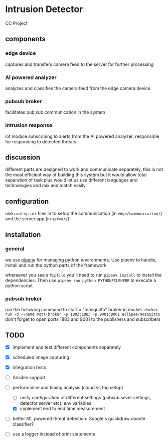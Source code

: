 # Intrusion Detector

CC Project


## components
### edge device
captures and transfers camera feed to the server for further processing

### AI powered analyzer
analyzes and classifies the camera feed from the edge camera device


### pubsub broker
facilitates pub sub communication in the system


### intrusion response
iot module subscribing to alerts from the AI powered analyzer.
responsible for responding to detected threats.



## discussion
different parts are designed to work and communicate separately, this is not the most efficient way of building this system but it would allow total separation of task plus would let us use different languages and technologies and mix and match easily.

## configuration
use `config.ini` files in to setup the communication (in `edge/communication/`) and the server app (in `server/`)

## installation
### general
we use [pipenv](https://pipenv.readthedocs.io/en/latest/) for managing python environments. Use pipenv to handle, install and run the python parts of the framework

whereever you see a `Pipfile` you'll need to run `pipenv install` to install the dependencies. Then use `pipenv run python PYTHONFILEHERE` to execute a python script

### pubsub broker
run the following command to start a "mosquitto" broker in docker.
`docker run -d --name mqtt-broker -p 1883:1883 -p 9001:9001 eclipse-mosquitto`
don't forget to open ports 1883 and 9001 to the publishers and subscribers



## TODO
- [x] implement and test different components separately
- [x] scheduled image capturing
- [x] integration tests
- [ ] Ansible support
- [ ] performance and timing analysis (cloud vs fog setup)
  - [ ] unify configuration of different settings (pubsub sever settings, detector server etc): env variables
  - [x] implement end to end time measurement
- [ ] better ML powered threat detection: Google's quickdraw doodle classifier?
- [ ] use a logger instead of print statements

